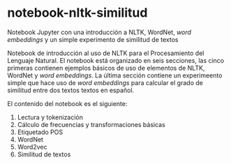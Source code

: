 # notebook-nltk-similitud
Notebook Jupyter con una introducción a NLTK, WordNet, _word embeddings_ y un simple experimento de similitud de textos

Notebook de introducción al uso de NLTK para el Procesamiento del Lenguaje Natural. El notebook está organizado en seis secciones, las cinco primeras contienen ejemplos básicos de uso de elementos de NLTK, WordNet y _word embeddings_. La última sección contiene un experimeento simple que hace uso de _word embeddings_ para calcular el grado de similitud entre dos textos textos en español. 

El contenido del notebook es el siguiente:

1. Lectura y tokenización
2. Cálculo de frecuencias y transformaciones básicas
3. Etiquetado POS
4. WordNet
5. Word2vec
6. Similitud de textos
